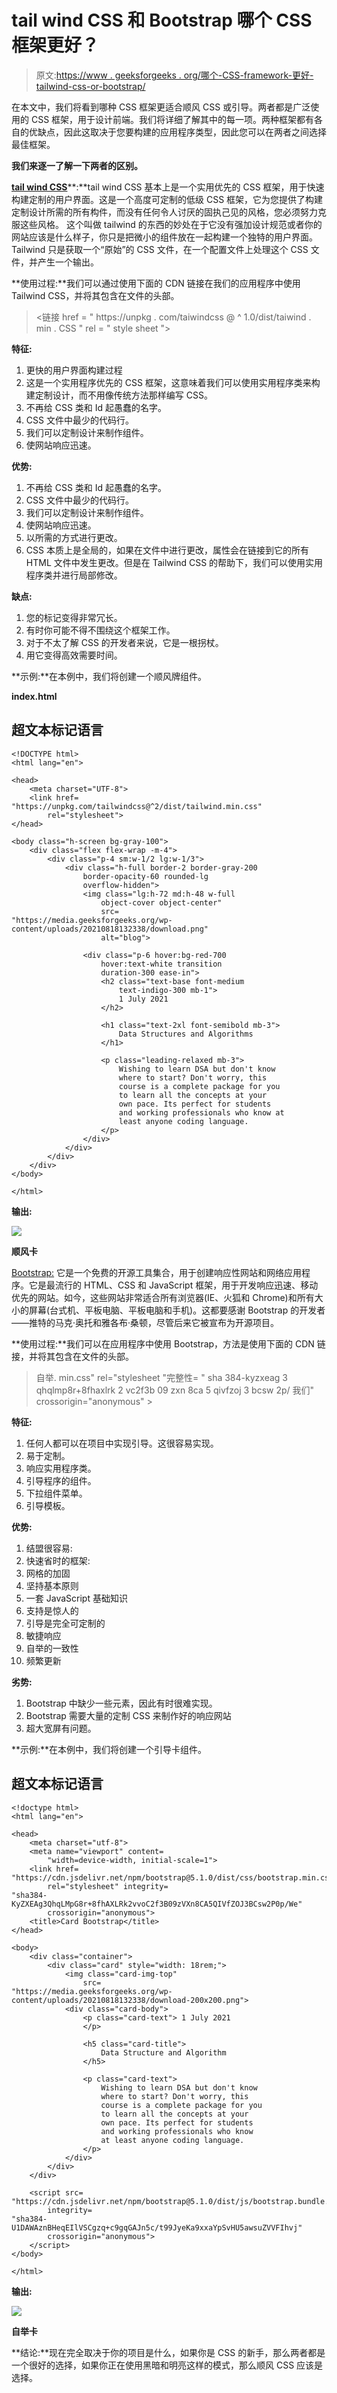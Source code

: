 # tail wind CSS 和 Bootstrap 哪个 CSS 框架更好？

> 原文:[https://www . geeksforgeeks . org/哪个-CSS-framework-更好-tailwind-css-or-bootstrap/](https://www.geeksforgeeks.org/which-css-framework-is-better-tailwind-css-or-bootstrap/)

在本文中，我们将看到哪种 CSS 框架更适合顺风 CSS 或引导。两者都是广泛使用的 CSS 框架，用于设计前端。我们将详细了解其中的每一项。两种框架都有各自的优缺点，因此这取决于您要构建的应用程序类型，因此您可以在两者之间选择最佳框架。

**我们来逐一了解一下两者的区别。**

[**tail wind CSS**](https://www.geeksforgeeks.org/introduction-to-tailwind-css/)**:**tail wind CSS 基本上是一个实用优先的 CSS 框架，用于快速构建定制的用户界面。这是一个高度可定制的低级 CSS 框架，它为您提供了构建定制设计所需的所有构件，而没有任何令人讨厌的固执己见的风格，您必须努力克服这些风格。
这个叫做 tailwind 的东西的妙处在于它没有强加设计规范或者你的网站应该是什么样子，你只是把微小的组件放在一起构建一个独特的用户界面。Tailwind 只是获取一个“原始”的 CSS 文件，在一个配置文件上处理这个 CSS 文件，并产生一个输出。

**使用过程:**我们可以通过使用下面的 CDN 链接在我们的应用程序中使用 Tailwind CSS，并将其包含在文件的头部。

> <链接 href = " https://unpkg . com/taiwindcss @ ^ 1.0/dist/taiwind . min . CSS " rel = " style sheet ">

**特征:**

1.  更快的用户界面构建过程
2.  这是一个实用程序优先的 CSS 框架，这意味着我们可以使用实用程序类来构建定制设计，而不用像传统方法那样编写 CSS。
3.  不再给 CSS 类和 Id 起愚蠢的名字。
4.  CSS 文件中最少的代码行。
5.  我们可以定制设计来制作组件。
6.  使网站响应迅速。

**优势:**

1.  不再给 CSS 类和 Id 起愚蠢的名字。
2.  CSS 文件中最少的代码行。
3.  我们可以定制设计来制作组件。
4.  使网站响应迅速。
5.  以所需的方式进行更改。
6.  CSS 本质上是全局的，如果在文件中进行更改，属性会在链接到它的所有 HTML 文件中发生更改。但是在 Tailwind CSS 的帮助下，我们可以使用实用程序类并进行局部修改。

**缺点:**

1.  您的标记变得非常冗长。
2.  有时你可能不得不围绕这个框架工作。
3.  对于不太了解 CSS 的开发者来说，它是一根拐杖。
4.  用它变得高效需要时间。

**示例:**在本例中，我们将创建一个顺风牌组件。

**index.html**

## 超文本标记语言

```
<!DOCTYPE html>
<html lang="en">

<head>
    <meta charset="UTF-8">
    <link href=
"https://unpkg.com/tailwindcss@^2/dist/tailwind.min.css"
        rel="stylesheet">
</head>

<body class="h-screen bg-gray-100">
    <div class="flex flex-wrap -m-4">
        <div class="p-4 sm:w-1/2 lg:w-1/3">
            <div class="h-full border-2 border-gray-200 
                border-opacity-60 rounded-lg 
                overflow-hidden">
                <img class="lg:h-72 md:h-48 w-full 
                    object-cover object-center"
                    src=
"https://media.geeksforgeeks.org/wp-content/uploads/20210818132338/download.png"
                    alt="blog">

                <div class="p-6 hover:bg-red-700 
                    hover:text-white transition
                    duration-300 ease-in">
                    <h2 class="text-base font-medium 
                        text-indigo-300 mb-1">
                        1 July 2021
                    </h2>

                    <h1 class="text-2xl font-semibold mb-3">
                        Data Structures and Algorithms
                    </h1>

                    <p class="leading-relaxed mb-3">
                        Wishing to learn DSA but don't know
                        where to start? Don't worry, this 
                        course is a complete package for you 
                        to learn all the concepts at your 
                        own pace. Its perfect for students 
                        and working professionals who know at
                        least anyone coding language.
                    </p>
                </div>
            </div>
        </div>
    </div>
</body>

</html>
```

**输出:**

![](img/696904dd1a302b7d3d13fc297ffd0e33.png)

**顺风卡**

[Bootstrap:](https://www.geeksforgeeks.org/bootstrap-tutorials/) 它是一个免费的开源工具集合，用于创建响应性网站和网络应用程序。它是最流行的 HTML、CSS 和 JavaScript 框架，用于开发响应迅速、移动优先的网站。如今，这些网站非常适合所有浏览器(IE、火狐和 Chrome)和所有大小的屏幕(台式机、平板电脑、平板电脑和手机)。这都要感谢 Bootstrap 的开发者——推特的马克·奥托和雅各布·桑顿，尽管后来它被宣布为开源项目。

**使用过程:**我们可以在应用程序中使用 Bootstrap，方法是使用下面的 CDN 链接，并将其包含在文件的头部。

> <link href="”https://cdn.jsdelivr.net/npm/bootstrap@5.1.0/dist/css/<br/">自举. min.css" rel="stylesheet "完整性= " sha 384-kyzxeag 3 qhqlmp8r+8fhaxlrk 2 vc2f3b 09 zxn 8ca 5 qivfzoj 3 bcsw 2p/
> 我们" crossorigin="anonymous" >

**特征:**

1.  任何人都可以在项目中实现引导。这很容易实现。
2.  易于定制。
3.  响应实用程序类。
4.  引导程序的组件。
5.  下拉组件菜单。
6.  引导模板。

**优势:**

1.  结盟很容易:
2.  快速省时的框架:
3.  网格的加固
4.  坚持基本原则
5.  一套 JavaScript 基础知识
6.  支持是惊人的
7.  引导是完全可定制的
8.  敏捷响应
9.  自举的一致性
10.  频繁更新

**劣势:**

1.  Bootstrap 中缺少一些元素，因此有时很难实现。
2.  Bootstrap 需要大量的定制 CSS 来制作好的响应网站
3.  超大宽屏有问题。

**示例:**在本例中，我们将创建一个引导卡组件。

## 超文本标记语言

```
<!doctype html>
<html lang="en">

<head>
    <meta charset="utf-8">
    <meta name="viewport" content=
        "width=device-width, initial-scale=1">
    <link href=
"https://cdn.jsdelivr.net/npm/bootstrap@5.1.0/dist/css/bootstrap.min.css"
        rel="stylesheet" integrity=
"sha384-KyZXEAg3QhqLMpG8r+8fhAXLRk2vvoC2f3B09zVXn8CA5QIVfZOJ3BCsw2P0p/We" 
        crossorigin="anonymous">
    <title>Card Bootstrap</title>
</head>

<body>
    <div class="container">
        <div class="card" style="width: 18rem;">
            <img class="card-img-top"
                src=
"https://media.geeksforgeeks.org/wp-content/uploads/20210818132338/download-200x200.png">
            <div class="card-body">
                <p class="card-text"> 1 July 2021
                </p>

                <h5 class="card-title">
                    Data Structure and Algorithm
                </h5>

                <p class="card-text">
                    Wishing to learn DSA but don't know 
                    where to start? Don't worry, this 
                    course is a complete package for you
                    to learn all the concepts at your 
                    own pace. Its perfect for students 
                    and working professionals who know 
                    at least anyone coding language.
                </p>
            </div>
        </div>
    </div>

    <script src=
"https://cdn.jsdelivr.net/npm/bootstrap@5.1.0/dist/js/bootstrap.bundle.min.js"
        integrity=
"sha384-U1DAWAznBHeqEIlVSCgzq+c9gqGAJn5c/t99JyeKa9xxaYpSvHU5awsuZVVFIhvj"
        crossorigin="anonymous">
    </script>
</body>

</html>
```

**输出:**

![](img/0535ee62faf973ea6054b7ba7804d142.png)

**自举卡**

**结论:**现在完全取决于你的项目是什么，如果你是 CSS 的新手，那么两者都是一个很好的选择，如果你正在使用黑暗和明亮这样的模式，那么顺风 CSS 应该是选择。